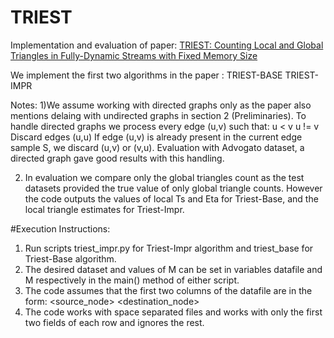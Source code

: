 # TRIEST

Implementation and evaluation of paper: 
<a href="http://www.kdd.org/kdd2016/subtopic/view/triest-counting-local-and-global-triangles-in-fully-dynamic-streams-with-fi">
TRIEST: Counting Local and Global Triangles in Fully-Dynamic Streams with Fixed Memory Size</a>

We implement the first two algorithms in the paper :
TRIEST-BASE
TRIEST-IMPR

Notes:
1)We assume working with directed graphs only as the paper also mentions delaing with undirected graphs in section 2 (Preliminaries).  To handle directed graphs we process every edge (u,v) such that:
u  <  v
u  !=  v 
Discard edges (u,u)
If edge (u,v) is already present in the current edge sample S, we discard (u,v) or (v,u). 
Evaluation with Advogato dataset, a directed graph gave good results with this handling.

2) In evaluation we compare only the global triangles count as the test datasets provided the true value of only global triangle counts.  However the code outputs the values of local Ts and Eta for Triest-Base, and the local triangle estimates for Triest-Impr.

#Execution Instructions:
1) Run scripts triest_impr.py for Triest-Impr algorithm and triest_base for Triest-Base
algorithm.
2) The desired dataset and values of M can be set in variables datafile and M
respectively in the main() method of either script.
3) The code assumes that the first two columns of the datafile are in the form:
<source_node> <destination_node>
4) The code works with space separated files and works with only the first two fields of
each row and ignores the rest.

